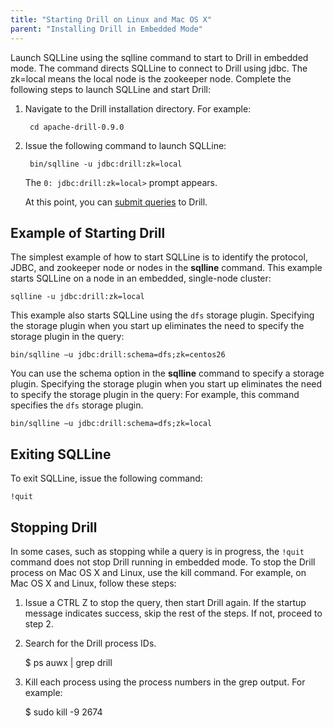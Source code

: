 ```yaml
---
title: "Starting Drill on Linux and Mac OS X"
parent: "Installing Drill in Embedded Mode"
---
```

Launch SQLLine using the sqlline command to start to Drill in embedded mode. The command directs SQLLine to connect to Drill using jdbc. The zk=local means the local node is the zookeeper node. Complete the following steps to launch SQLLine and start Drill:

1. Navigate to the Drill installation directory. For example:  

        cd apache-drill-0.9.0  

2. Issue the following command to launch SQLLine:

        bin/sqlline -u jdbc:drill:zk=local  

   The `0: jdbc:drill:zk=local>`  prompt appears.  

   At this point, you can [submit queries]({{site.baseurl}}/docs/drill-in-10-minutes#query-sample-data) to Drill.

## Example of Starting Drill

The simplest example of how to start SQLLine is to identify the protocol, JDBC, and zookeeper node or nodes in the **sqlline** command. This example starts SQLLine on a node in an embedded, single-node cluster:

    sqlline -u jdbc:drill:zk=local

This example also starts SQLLine using the `dfs` storage plugin. Specifying the storage plugin when you start up eliminates the need to specify the storage plugin in the query:


    bin/sqlline –u jdbc:drill:schema=dfs;zk=centos26
    
You can use the schema option in the **sqlline** command to specify a storage plugin. Specifying the storage plugin when you start up eliminates the need to specify the storage plugin in the query: For example, this command specifies the `dfs` storage plugin.

    bin/sqlline –u jdbc:drill:schema=dfs;zk=local

## Exiting SQLLine

To exit SQLLine, issue the following command:

    !quit

## Stopping Drill

In some cases, such as stopping while a query is in progress, the `!quit` command does not stop Drill running in embedded mode. To stop the Drill process on Mac OS X and Linux, use the kill command. For example, on Mac OS X and Linux, follow these steps:

  1. Issue a CTRL Z to stop the query, then start Drill again. If the startup message indicates success, skip the rest of the steps. If not, proceed to step 2.
  2. Search for the Drill process IDs.
  
        $ ps auwx | grep drill
  3. Kill each process using the process numbers in the grep output. For example:

        $ sudo kill -9 2674 